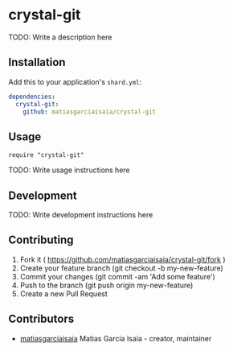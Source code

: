 # crystal-git

TODO: Write a description here

## Installation


Add this to your application's `shard.yml`:

```yaml
dependencies:
  crystal-git:
    github: matiasgarciaisaia/crystal-git
```


## Usage


```crystal
require "crystal-git"
```


TODO: Write usage instructions here

## Development

TODO: Write development instructions here

## Contributing

1. Fork it ( https://github.com/matiasgarciaisaia/crystal-git/fork )
2. Create your feature branch (git checkout -b my-new-feature)
3. Commit your changes (git commit -am 'Add some feature')
4. Push to the branch (git push origin my-new-feature)
5. Create a new Pull Request

## Contributors

- [matiasgarciaisaia](https://github.com/matiasgarciaisaia) Matias Garcia Isaia - creator, maintainer
